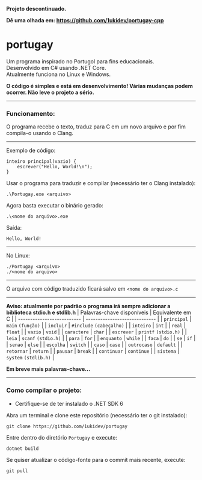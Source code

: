 **Projeto descontinuado.**

**Dê uma olhada em: https://github.com/1ukidev/portugay-cpp**

# portugay
Um programa inspirado no Portugol para fins educacionais.<br>
Desenvolvido em C# usando .NET Core.<br>
Atualmente funciona no Linux e Windows.

**O código é simples e está em desenvolvimento! Várias mudanças podem ocorrer. Não leve o projeto a sério.**

---

### Funcionamento:
O programa recebe o texto, traduz para C em um novo arquivo e por fim compila-o usando o Clang.

---

Exemplo de código:
```
inteiro principal(vazio) {
    escrever("Hello, World!\n");
}
```

Usar o programa para traduzir e compilar (necessário ter o Clang instalado):
```
.\Portugay.exe <arquivo>
```

Agora basta executar o binário gerado:
```
.\<nome do arquivo>.exe
```

Saída:
```
Hello, World!
```

---

No Linux:
```
./Portugay <arquivo>
./<nome do arquivo>
```

---

O arquivo com código traduzido ficará salvo em ``<nome do arquivo>.c``

---

**Aviso: atualmente por padrão o programa irá sempre adicionar a biblioteca stdio.h e stdlib.h**
| Palavras-chave disponíveis | Equivalente em C              |
| -------------------------- | ----------------------------- |
| ``principal``              | ``main`` ``(função)``         |
| ``incluir``                | ``#include`` ``(cabeçalho)``  |
| ``inteiro``                | ``int``                       |
| ``real``                   | ``float``                     |
| ``vazio``                  | ``void``                      |
| ``caractere``              | ``char``                      |
| ``escrever``               | ``printf`` ``(stdio.h)``      |
| ``leia``                   | ``scanf`` ``(stdio.h)``       |
| ``para``                   | ``for``                       |
| ``enquanto``               | ``while``                     |
| ``faca``                   | ``do``                        |
| ``se``                     | ``if``                        |
| ``senao``                  | ``else``                      |
| ``escolha``                | ``switch``                    |
| ``caso``                   | ``case``                      |
| ``outrocaso``              | ``default``                   |
| ``retornar``               | ``return``                    |
| ``pausar``                 | ``break``                     |
| ``continuar``              | ``continue``                  |
| ``sistema``                | ``system`` ``(stdlib.h)``     |

**Em breve mais palavras-chave...**

---

### Como compilar o projeto:
- Certifique-se de ter instalado o .NET SDK 6

Abra um terminal e clone este repositório (necessário ter o git instalado):
```
git clone https://github.com/1ukidev/portugay
```

Entre dentro do diretório ``Portugay`` e execute:
```
dotnet build
```

Se quiser atualizar o código-fonte para o commit mais recente, execute:
```
git pull
```
